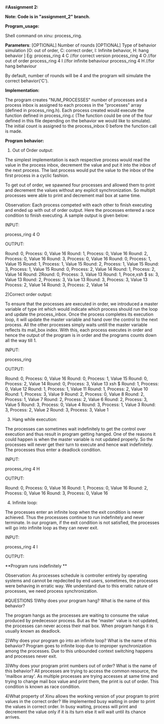 #**Assignment 2:**

**Note: Code is in "assignment_2" branch.**

**Program_usage:**

Shell command on xinu: process_ring.

**Parameters**:
[OPTIONAL] Number of rounds
[OPTIONAL] Type of behavior simulation [O: out of order, C: correct order, I: Infinite behavior, H: hang behavior ]
Eg: process_ring 4 C //for correct version
    process_ring 4 O //for out of order
    process_ring 4 I //for infinite behaviour
    process_ring 4 H //for hang behaviour

By default, number of rounds will be 4 and the program will simulate the correct behavior('C').


**Implementation:**

The program creates "NUM_PROCESSES" number of processes and a process inbox is assigned to each process in the "processes" array (defined in process_ring.h). Each process created would execute the function defined in process_ring.c (The function could be one of the four defined in this file depending on the behavior we would like to simulate). The initial count is assigned to the process_inbox 0 before the function call is made.

**Program behavior:**

1) Out of Order output: 

The simplest implementation is each respective process would read the value in the process inbox, decrement the value and put it into the inbox of the next process. The last process would put the value to the inbox of the first process in a cyclic fashion. 

To get out of order, we spawned four processes and allowed them to print and decrement the values without any explicit synchronization. So multiplt processes were able to print and decrement mail box at same time.

Observation: Each process competed with each other to finish executing and ended up with out of order output. Here the processes entered a race condition to finish executing. A sample output is given below:

INPUT:

process_ring 4 O

OUTPUT:

Round: 0, Process: 0, Value 16
Round: 1, Process: 0, Value 16
Round: 2, Process: 0, Value 16
Round: 3, Process: 0, Value 16
Round: 0, Process: 1, Value 15
Round: 1, Process: 1, Value 15
Round: 2, Process: 1, Value 15
Round: 3, Process: 1, Value 15
Round: 0, Process: 2, Value 14
Round: 1, Process: 2, Value 14
Round: 2Round: 0, Process: 3, Value 13
Round: 1, Proce,xsh $ ss: 3, Value 13
Round: 2, Process: 3, Va lue 13
Round: 3, Process: 3, Value 13
Process: 2, Value 14
Round: 3, Process: 2, Value 14


2)Correct order output:

To ensure that the processes are executed in order, we introduced a master variable of type int which would indicate which process should run the loop and update the process_inbox. Once the process completes its execution loop, it will update the master variable and hand over the control to the next process. All the other processes simply waits untill the master variable reflects its mail_box index. With this, each process executes in order and hence the output of the program is in order and the programs counts down all the way till 1.

INPUT:

process_ring


OUTPUT:

Round: 0, Process: 0, Value 16
Round: 0, Process: 1, Value 15
Round: 0, Process: 2, Value 14
Round: 0, Process: 3, Value 13
xsh $ Round: 1, Process: 0, Value 12
Round: 1, Process: 1, Value 11
Round: 1, Process: 2, Value 10
Round: 1, Process: 3, Value 9
Round: 2, Process: 0, Value 8
Round: 2, Process: 1, Value 7
Round: 2, Process: 2, Value 6
Round: 2, Process: 3, Value 5
Round: 3, Process: 0, Value 4
Round: 3, Process: 1, Value 3
Round: 3, Process: 2, Value 2
Round: 3, Process: 3, Value 1


3) Hang while execution:

The processes can sometimes wait indefinitely to get the control over execution and thus result in program getting hanged. One of the reasons it could happen is when the master variable is not updated properly. So the processes will never get their turn to execute and hence wait indefinitely. The processes thus enter a deadlock condition.

INPUT:

process_ring 4 H


OUTPUT:

Round: 0, Process: 0, Value 16
Round: 1, Process: 0, Value 16
Round: 2, Process: 0, Value 16
Round: 3, Process: 0, Value 16


4) Infinite loop:

The processes enter an infinite loop when the exit condition is never achieved. Thus the processses continue to run indefinitely and never terminate. In our program, if the exit condition is not satisfied, the processes will go into infinite loop as they can never exit. 

INPUT:

process_ring 4 I

OUTPUT:


**Program runs indefinitely **


Observation: As processes schedule is controller entirely by operating systems and cannot be repdecited by end users, sometimes, the processes were behaving in erratic way. We understand due to this erratic nature of processes, we need process synchronization.



#QUESTIONS
1)Why does your program hang? What is the name of this behavior?

The program hangs as the processes are waiting to consume the value produced by predecessor process. But as the 'master' value is not updated, the processes can never access their mail box. When program hangs it is usually known as deadlock.

2)Why does your program go into an infinite loop? What is the name of this behavior?
Program goes to infinite loop due to improper synchronization among the processes. Due to this unbounded context switching happens and processes never exit.

3)Why does your program print numbers out of order? What is the name of this behavior?
All processes are trying to access the common resource, the 'mailbox array'. As multiple processes are trying accesses at same time and trying to change mail box value and print them, the print is out of order. This condition is known as race condition.

4)What property of Xinu allows the working version of your program to print values in the correct order?
We implemented busy waiting in order to print the values in correct order. In busy waiting, process will print and decrement the value only if it is its turn else it will wait until its chance arrives.

